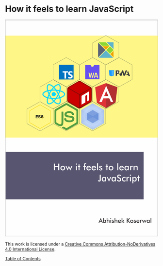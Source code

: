 # How it feels to learn JavaScript

![How it feels to learn JavaScript](/assets/jsbook-cover.png)

This work is licensed under a [Creative Commons Attribution-NoDerivatives 4.0 International License](https://creativecommons.org/licenses/by-nd/4.0/).


[Table of Contents](toc.md#table-of-contents)